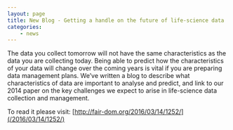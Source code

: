 ```yaml
---
layout: page
title: New Blog - Getting a handle on the future of life-science data
categories:
    - news
---
```


The data you collect tomorrow will not have the same characteristics as the data you are collecting today. Being able to predict how the characteristics of your data will change over the coming years is vital if you are preparing data management plans. We’ve written a blog to describe what characteristics of data are important to analyse and predict, and link to our 2014 paper on the key challenges we expect to arise in life-science data collection and management.
 
 To read it please visit:
 [http://fair-dom.org/2016/03/14/1252/](/2016/03/14/1252/)